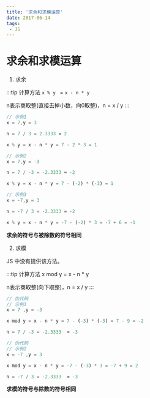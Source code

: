 ```yaml
---
title: '求余和求模运算'
date: 2017-06-14
tags:
 - JS
---
```


# 求余和求模运算

1. 求余 

:::tip 计算方法
`x % y ` = `x - n * y`

n表示商取整(直接去掉小数，向0取整)，n = x / y
:::

```js
// 示例1
x = 7,y = 3   

n = 7 / 3 = 2.3333 ≈ 2

x % y = x - n * y = 7 - 2 * 3 = 1 
```

```js
// 示例2
x = 7,y = -3   

n = 7 / -3 = -2.3333 ≈ -2

x % y = x - n * y = 7 - (-2) * (-3) = 1 
```

```js
// 示例3
x = -7,y = 3   

n = -7 / 3 = -2.3333 ≈ -2

x % y = x - n * y = -7 - (-2) * 3 = -7 + 6 = -1
```

**求余的符号与被除数的符号相同**

2. 求模 

JS 中没有提供该方法。

:::tip 计算方法
x mod y = x - n * y

n表示商取整(向下取整)，n = x / y
:::

```js
// 伪代码
// 示例1
x = 7 ,y = -3

x mod y = x - n * y = 7 - (-3) * (-3) = 7 - 9 = -2

n = 7 / -3 = -2.3333  ≈ -3
```

```js
// 伪代码
// 示例2
x = -7 ,y = 3

x mod y = x - n * y = -7 - (-3) * 3 = -7 + 9 = 2

n = -7 / 3 = -2.3333  ≈ -3
```

**求模的符号与除数的符号相同**
